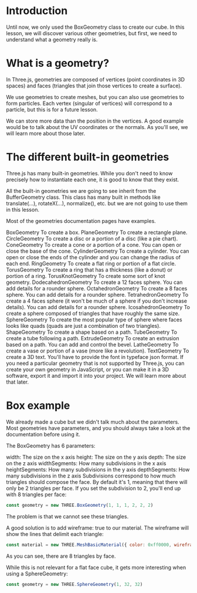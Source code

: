 # Introduction
  
Until now, we only used the BoxGeometry class to create our cube. In this lesson, we will discover various other geometries, but first, we need to understand what a geometry really is.

# What is a geometry?
  
In Three.js, geometries are composed of vertices (point coordinates in 3D spaces) and faces (triangles that join those vertices to create a surface).

We use geometries to create meshes, but you can also use geometries to form particles. Each vertex (singular of vertices) will correspond to a particle, but this is for a future lesson.

We can store more data than the position in the vertices. A good example would be to talk about the UV coordinates or the normals. As you'll see, we will learn more about those later.

# The different built-in geometries
  
Three.js has many built-in geometries. While you don't need to know precisely how to instantiate each one, it is good to know that they exist.

All the built-in geometries we are going to see inherit from the BufferGeometry class. This class has many built in methods like translate(...), rotateX(...), normalize(), etc. but we are not going to use them in this lesson.

Most of the geometries documentation pages have examples.

BoxGeometry To create a box.
PlaneGeometry To create a rectangle plane.
CircleGeometry To create a disc or a portion of a disc (like a pie chart).
ConeGeometry To create a cone or a portion of a cone. You can open or close the base of the cone.
CylinderGeometry To create a cylinder. You can open or close the ends of the cylinder and you can change the radius of each end.
RingGeometry To create a flat ring or portion of a flat circle.
TorusGeometry To create a ring that has a thickness (like a donut) or portion of a ring.
TorusKnotGeometry To create some sort of knot geometry.
DodecahedronGeometry To create a 12 faces sphere. You can add details for a rounder sphere.
OctahedronGeometry To create a 8 faces sphere. You can add details for a rounder sphere.
TetrahedronGeometry To create a 4 faces sphere (it won't be much of a sphere if you don't increase details). You can add details for a rounder sphere.
IcosahedronGeometry To create a sphere composed of triangles that have roughly the same size.
SphereGeometry To create the most popular type of sphere where faces looks like quads (quads are just a combination of two triangles).
ShapeGeometry To create a shape based on a path.
TubeGeometry To create a tube following a path.
ExtrudeGeometry To create an extrusion based on a path. You can add and control the bevel.
LatheGeometry To create a vase or portion of a vase (more like a revolution).
TextGeometry To create a 3D text. You'll have to provide the font in typeface json format.
If you need a particular geometry that is not supported by Three.js, you can create your own geometry in JavaScript, or you can make it in a 3D software, export it and import it into your project. We will learn more about that later.

# Box example 
  
We already made a cube but we didn't talk much about the parameters. Most geometries have parameters, and you should always take a look at the documentation before using it.

The BoxGeometry has 6 parameters:

width: The size on the x axis
height: The size on the y axis
depth: The size on the z axis
widthSegments: How many subdivisions in the x axis
heightSegments: How many subdivisions in the y axis
depthSegments: How many subdivisions in the z axis
Subdivisions correspond to how much triangles should compose the face. By default it's 1, meaning that there will only be 2 triangles per face. If you set the subdivision to 2, you'll end up with 8 triangles per face:
```javascript
const geometry = new THREE.BoxGeometry(1, 1, 1, 2, 2, 2)
```
The problem is that we cannot see these triangles.

A good solution is to add wireframe: true to our material. The wireframe will show the lines that delimit each triangle:
```javascript
const material = new THREE.MeshBasicMaterial({ color: 0xff0000, wireframe: true })
```

As you can see, there are 8 triangles by face.

While this is not relevant for a flat face cube, it gets more interesting when using a SphereGeometry:
```javascript
const geometry = new THREE.SphereGeometry(1, 32, 32)
```


